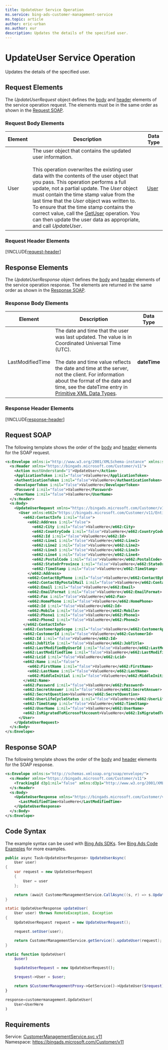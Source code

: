 ```yaml
---
title: UpdateUser Service Operation
ms.service: bing-ads-customer-management-service
ms.topic: article
author: eric-urban
ms.author: eur
description: Updates the details of the specified user.
---
```

# UpdateUser Service Operation
Updates the details of the specified user.

## <a name="request"></a>Request Elements
The *UpdateUserRequest* object defines the [body](#request-body) and [header](#request-header) elements of the service operation request. The elements must be in the same order as shown in the [Request SOAP](#request-soap). 

### <a name="request-body"></a>Request Body Elements

|Element|Description|Data Type|
|-----------|---------------|-------------|
|<a name="user"></a>User|The user object that contains the updated user information.<br /><br />This operation overwrites the existing user data with the contents of the user object that you pass. This operation performs a full update, not a partial update. The *User* object must contain the time stamp value from the last time that the *User* object was written to. To ensure that the time stamp contains the correct value, call the [GetUser](../customer-management-service/getuser.md) operation. You can then update the user data as appropriate, and call *UpdateUser*.|[User](user.md)|

### <a name="request-header"></a>Request Header Elements
[!INCLUDE[request-header](./includes/request-header.md)]

## <a name="response"></a>Response Elements
The *UpdateUserResponse* object defines the [body](#response-body) and [header](#response-header) elements of the service operation response. The elements are returned in the same order as shown in the [Response SOAP](#response-soap).

### <a name="response-body"></a>Response Body Elements

|Element|Description|Data Type|
|-----------|---------------|-------------|
|<a name="lastmodifiedtime"></a>LastModifiedTime|The date and time that the user was last updated. The value is in Coordinated Universal Time (UTC).<br/><br/> The date and time value reflects the date and time at the server, not the client. For information about the format of the date and time, see the dateTime entry in [Primitive XML Data Types](https://go.microsoft.com/fwlink/?linkid=859198).|**dateTime**|

### <a name="response-header"></a>Response Header Elements
[!INCLUDE[response-header](./includes/response-header.md)]

## <a name="request-soap"></a>Request SOAP
The following template shows the order of the [body](#request-body) and [header](#request-header) elements for the SOAP request.

```xml
<s:Envelope xmlns:i="http://www.w3.org/2001/XMLSchema-instance" xmlns:s="http://schemas.xmlsoap.org/soap/envelope/">
  <s:Header xmlns="https://bingads.microsoft.com/Customer/v11">
    <Action mustUnderstand="1">UpdateUser</Action>
    <ApplicationToken i:nil="false">ValueHere</ApplicationToken>
    <AuthenticationToken i:nil="false">ValueHere</AuthenticationToken>
    <DeveloperToken i:nil="false">ValueHere</DeveloperToken>
    <Password i:nil="false">ValueHere</Password>
    <UserName i:nil="false">ValueHere</UserName>
  </s:Header>
  <s:Body>
    <UpdateUserRequest xmlns="https://bingads.microsoft.com/Customer/v11">
      <User xmlns:e662="https://bingads.microsoft.com/Customer/v11/Entities" i:nil="false">
        <e662:ContactInfo i:nil="false">
          <e662:Address i:nil="false">
            <e662:City i:nil="false">ValueHere</e662:City>
            <e662:CountryCode i:nil="false">ValueHere</e662:CountryCode>
            <e662:Id i:nil="false">ValueHere</e662:Id>
            <e662:Line1 i:nil="false">ValueHere</e662:Line1>
            <e662:Line2 i:nil="false">ValueHere</e662:Line2>
            <e662:Line3 i:nil="false">ValueHere</e662:Line3>
            <e662:Line4 i:nil="false">ValueHere</e662:Line4>
            <e662:PostalCode i:nil="false">ValueHere</e662:PostalCode>
            <e662:StateOrProvince i:nil="false">ValueHere</e662:StateOrProvince>
            <e662:TimeStamp i:nil="false">ValueHere</e662:TimeStamp>
          </e662:Address>
          <e662:ContactByPhone i:nil="false">ValueHere</e662:ContactByPhone>
          <e662:ContactByPostalMail i:nil="false">ValueHere</e662:ContactByPostalMail>
          <e662:Email i:nil="false">ValueHere</e662:Email>
          <e662:EmailFormat i:nil="false">ValueHere</e662:EmailFormat>
          <e662:Fax i:nil="false">ValueHere</e662:Fax>
          <e662:HomePhone i:nil="false">ValueHere</e662:HomePhone>
          <e662:Id i:nil="false">ValueHere</e662:Id>
          <e662:Mobile i:nil="false">ValueHere</e662:Mobile>
          <e662:Phone1 i:nil="false">ValueHere</e662:Phone1>
          <e662:Phone2 i:nil="false">ValueHere</e662:Phone2>
        </e662:ContactInfo>
        <e662:CustomerAppScope i:nil="false">ValueHere</e662:CustomerAppScope>
        <e662:CustomerId i:nil="false">ValueHere</e662:CustomerId>
        <e662:Id i:nil="false">ValueHere</e662:Id>
        <e662:JobTitle i:nil="false">ValueHere</e662:JobTitle>
        <e662:LastModifiedByUserId i:nil="false">ValueHere</e662:LastModifiedByUserId>
        <e662:LastModifiedTime i:nil="false">ValueHere</e662:LastModifiedTime>
        <e662:Lcid i:nil="false">ValueHere</e662:Lcid>
        <e662:Name i:nil="false">
          <e662:FirstName i:nil="false">ValueHere</e662:FirstName>
          <e662:LastName i:nil="false">ValueHere</e662:LastName>
          <e662:MiddleInitial i:nil="false">ValueHere</e662:MiddleInitial>
        </e662:Name>
        <e662:Password i:nil="false">ValueHere</e662:Password>
        <e662:SecretAnswer i:nil="false">ValueHere</e662:SecretAnswer>
        <e662:SecretQuestion>ValueHere</e662:SecretQuestion>
        <e662:UserLifeCycleStatus i:nil="false">ValueHere</e662:UserLifeCycleStatus>
        <e662:TimeStamp i:nil="false">ValueHere</e662:TimeStamp>
        <e662:UserName i:nil="false">ValueHere</e662:UserName>
        <e662:IsMigratedToMicrosoftAccount>ValueHere</e662:IsMigratedToMicrosoftAccount>
      </User>
    </UpdateUserRequest>
  </s:Body>
</s:Envelope>
```

## <a name="response-soap"></a>Response SOAP
The following template shows the order of the [body](#response-body) and [header](#response-header) elements for the SOAP response.

```xml
<s:Envelope xmlns:s="http://schemas.xmlsoap.org/soap/envelope/">
  <s:Header xmlns="https://bingads.microsoft.com/Customer/v11">
    <TrackingId d3p1:nil="false" xmlns:d3p1="http://www.w3.org/2001/XMLSchema-instance">ValueHere</TrackingId>
  </s:Header>
  <s:Body>
    <UpdateUserResponse xmlns="https://bingads.microsoft.com/Customer/v11">
      <LastModifiedTime>ValueHere</LastModifiedTime>
    </UpdateUserResponse>
  </s:Body>
</s:Envelope>
```

## <a name="example"></a>Code Syntax
The example syntax can be used with [Bing Ads SDKs](~/guides/client-libraries.md). See [Bing Ads Code Examples](~/guides/code-examples.md) for more examples.
```csharp
public async Task<UpdateUserResponse> UpdateUserAsync(
	User user)
{
	var request = new UpdateUserRequest
	{
		User = user
	};

	return (await CustomerManagementService.CallAsync((s, r) => s.UpdateUserAsync(r), request));
}
```
```java
static UpdateUserResponse updateUser(
	User user) throws RemoteException, Exception
{
	UpdateUserRequest request = new UpdateUserRequest();

	request.setUser(user);

	return CustomerManagementService.getService().updateUser(request);
}
```
```php
static function UpdateUser(
	$user)

	$updateUserRequest = new UpdateUserRequest();

	$request->User = $user;

	return $CustomerManagementProxy->GetService()->UpdateUser($request);
}
```
```python
response=customermanagement.UpdateUser(
	User=UserHere
)
```

## Requirements
Service: [CustomerManagementService.svc v11](https://clientcenter.api.bingads.microsoft.com/Api/CustomerManagement/v11/CustomerManagementService.svc)  
Namespace: https://bingads.microsoft.com/Customer/v11  


